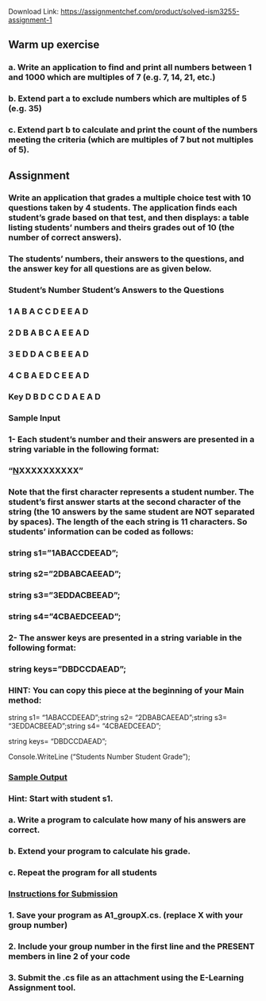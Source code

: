 Download Link: https://assignmentchef.com/product/solved-ism3255-assignment-1
<br>
<h2>Warm up exercise</h2>

<h3>a.       Write an application to find and print all numbers between 1 and 1000 which are multiples of 7 (e.g. 7, 14, 21, etc.)</h3>

<h3>b.      Extend part a to exclude numbers which are multiples of 5 (e.g. 35)</h3>

<h3>c.       Extend part b to calculate and print the count of the numbers meeting the criteria (which are multiples of 7 but not multiples of 5).</h3>

<h3></h3>

<strong> </strong>

<h2>Assignment</h2>

<h3>Write an application that grades a multiple choice test with 10 questions taken by 4 students. The application finds each student’s grade based on that test, and then displays: a table listing students’ numbers and theirs grades out of 10 (the number of correct answers).</h3>

<h3>The students’ numbers, their answers to the questions, and the answer key for all questions are as given below.</h3>

<h3>Student’s Number                      Student’s Answers to the Questions</h3>

<h3>     1                   A B A C C D E E A D</h3>

<h3>2                   D B A B C A E E A D</h3>

<h3>3                   E D D A C B E E A D</h3>

<h3>4                   C B A E D C E E A D</h3>

<h3></h3>

<h3>     Key                 D B D C C D A E A D</h3>

<h3></h3>

<strong> </strong>

<h3>Sample Input</h3>

<h3>1-      Each student’s number and their answers are presented in a string variable in the following format:</h3>

<h3>“<u>N</u>XXXXXXXXXX”</h3>

<h3></h3>

<h3>Note that the first character represents a student number. The student’s first answer starts at the second character of the string (the 10 answers by the same student are NOT separated by spaces). The length of the each string is 11 characters. So students’ information can be coded as follows:</h3>

<h3></h3>

<h3>string s1=”1ABACCDEEAD”;</h3>

<h3>string s2=”2DBABCAEEAD”;</h3>

<h3>string s3=”3EDDACBEEAD”;</h3>

<h3>string s4=”4CBAEDCEEAD”;</h3>

<h3></h3>

<h3></h3>

<h3>2-      The answer keys are presented in a string variable in the following format:</h3>

<h3>string keys=”DBDCCDAEAD”;</h3>

<h3></h3>

<h3>HINT: You can copy this piece at the beginning of your Main method:</h3>

string s1=  “1ABACCDEEAD”;string s2=  “2DBABCAEEAD”;string s3=  “3EDDACBEEAD”;string s4=  “4CBAEDCEEAD”;

string keys= “DBDCCDAEAD”;

Console.WriteLine (“Students Number    Student Grade”);




<h3><u> </u></h3>

<h3><u> </u></h3>

<strong><u> </u></strong>

<h3><u>Sample Output</u></h3>

<h3></h3>

<h3></h3>

<h3></h3>

<h3></h3>

<h3>Hint: Start with student s1.</h3>

<h3>a.       Write a program to calculate how many of his answers are correct.</h3>

<h3>b.      Extend your program to calculate his grade.</h3>

<h3>c.       Repeat the program for all students</h3>

<h3></h3>

<h3><u> </u></h3>

<h3><u> </u></h3>

<h3><u> </u></h3>

<h3><u> </u></h3>

<h3><u> </u></h3>

<h3><u> </u></h3>

<h3><u> </u></h3>

<h3><u>Instructions for Submission</u></h3>

<h3><u> </u></h3>

<h3>1.      Save your program as A1_groupX.cs. (replace X with your group number)</h3>

<h3>2.      Include your group number in the first line and the PRESENT members in line 2 of your code</h3>

<h3>3.      Submit the .cs file as an attachment using the E-Learning Assignment tool.</h3>

<u> </u>